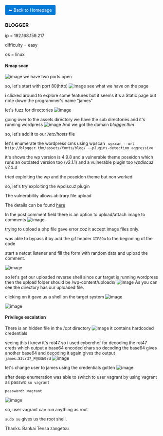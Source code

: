 <a href="https://0xvenus.github.io" style="display:inline-block; padding:8px 12px; background:#0078d4; color:#fff; text-decoration:none; border-radius:4px;">
    ⬅ Back to Homepage
</a>


### BLOGGER

ip = 192.168.159.217

difficulty = easy

os = linux

#### Nmap scan
![image](https://github.com/0xVenus/0xVenus.github.io/assets/97831939/fd87fd72-91cb-4063-88e8-0fbf2bc82576)
we have two ports open

so, let's start with port 80(http)
![image](https://github.com/0xVenus/0xVenus.github.io/assets/97831939/df21a51a-74aa-40f4-b2c4-1948199b65d3)
see what we have on the page

i clicked around to explore some features but it seems it's a Static page but note down the programmer's name "james"

let's fuzz for directories
![image](https://github.com/0xVenus/0xVenus.github.io/assets/97831939/751e1462-c090-46c4-8cd5-bd34543c6e12)

going over to the assets directory we have the sub directories and it's running wordpress
![image](https://github.com/0xVenus/0xVenus.github.io/assets/97831939/edb574bc-101e-4df1-8592-0553fbe7bdb0)
And we got the domain *blogger.thm*

so, let's add it to our */etc/hosts* file

let's enumerate the wordpress cms using wpscan
``` wpscan --url http://blogger.thm/assets/fonts/blog/ --plugins-detection aggressive```

it's shows the wp version is 4.9.8 and a vulnerable theme poseidon which runs an outdated version too (v2.1.1)
and a vulnerable plugin too *wpdiscuz v7.0.4*

tried exploiting the wp and the poseidon theme but non worked

so, let's try exploiting the wpdiscuz plugin

The vulnerability allows abitrary file upload

The details can be found [here](https://www.wordfence.com/blog/2020/07/critical-arbitrary-file-upload-vulnerability-patched-in-wpdiscuz-plugin/)

In the post comment field there is an option to upload/attach image to comments
![image](https://github.com/0xVenus/0xVenus.github.io/assets/97831939/836b6e24-7d8f-4f27-97cb-18c0cbd326ad)

trying to upload a php file gave error coz it accept image files only.

was able to bypass it by add the gif header ```GIF89a``` to the beginning of the code

start a netcat listener and fill the form with random data and upload the comment.

![image](https://github.com/0xVenus/0xVenus.github.io/assets/97831939/b1205e3f-9ed2-4326-94ba-251395fff848)

so let's get our uploaded reverse shell
since our target is running wordpress then the upload folder should be /wp-content/uploads/
![image](https://github.com/0xVenus/0xVenus.github.io/assets/97831939/a4ac8d54-d3f0-471d-9a60-326de6215d5d)
As you can see the directory has our uploaded file.

clicking on it gave us a shell on the target system
![image](https://github.com/0xVenus/0xVenus.github.io/assets/97831939/1db703b7-6969-4898-8454-ca63489bb395)

![image](https://github.com/0xVenus/0xVenus.github.io/assets/97831939/03807a63-c51f-44e4-b2c7-c2e804034fee)

#### Privilege escalation

There is an hidden file in the /opt directory
![image](https://github.com/0xVenus/0xVenus.github.io/assets/97831939/ac04618a-369f-4208-9740-6c63df2c9dcc)
it contains hardcoded credentials 

seeing this i knew it's rot47 
so i used cyberchef for decoding the rot47 creds which output a base64 encoded chars
so decoding the base64 gives another base64 and decoding it again gives the output ```james:S3cr37_P@$$W0rd```
![image](https://github.com/0xVenus/0xVenus.github.io/assets/97831939/ca8f65f0-aeb1-4fbd-aa51-0d91fe40f02c)

let's change user to james using the credentials gotten
![image](https://github.com/0xVenus/0xVenus.github.io/assets/97831939/46f68318-ffdb-4240-bd55-ac24ee204a6b)

after deep enumeration was able to switch to user vagrant by using vagrant as passwd
```su vagrant```

```password: vagrant```

![image](https://github.com/0xVenus/0xVenus.github.io/assets/97831939/019b119c-1f69-4425-9ac5-627d0d3c3469)

so, user vagrant can run anything as root

```sudo su``` gives us the root shell.


Thanks.
Bankai Tensa zangetsu


















